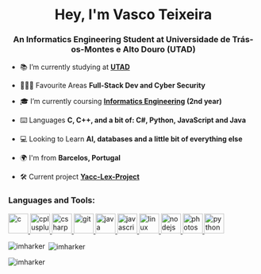 <h1 align="center">Hey, I'm Vasco Teixeira</h1>
<h3 align="center">An Informatics Engineering Student at Universidade de Trás-os-Montes e Alto Douro (UTAD)</h3>

- 📚 I’m currently studying at **[UTAD](https://www.utad.pt/)**

- 👨🏻‍💻 Favourite Areas **Full-Stack Dev and Cyber Security**

- 🎓 I’m currently coursing **[Informatics Engineering](https://www.utad.pt/estudar/en/cursos/informatics-engineering/) (2nd year)**

- ⌨️ Languages **C, C++, and a bit of: C#, Python, JavaScript and Java**

- 💻 Looking to Learn **AI, databases and a little bit of everything else**

- 🌍 I'm from **Barcelos, Portugal**

- 🛠 Current project **[Yacc-Lex-Project](https://github.com/ImHarker/Yacc-Lex-Project)**


<h3 align="left">Languages and Tools:</h3>
<p align="left"> <a href="https://www.cprogramming.com/" target="_blank"> <img src="https://www.britefish.net/wp-content/uploads/2019/07/logo-c-1.png" alt="c" width="40" height="40"/> </a> <a href="https://www.w3schools.com/cpp/" target="_blank"> <img src="https://upload.wikimedia.org/wikipedia/commons/thumb/1/18/ISO_C%2B%2B_Logo.svg/150px-ISO_C%2B%2B_Logo.svg.png" alt="cplusplus" width="40" height="40"/> </a> <a href="https://www.w3schools.com/cs/" target="_blank"> <img src="https://pluralsight.imgix.net/paths/path-icons/csharp-e7b8fcd4ce.png" alt="csharp" width="40" height="40"/> </a> <a href="https://git-scm.com/" target="_blank"> <img src="https://www.vectorlogo.zone/logos/git-scm/git-scm-icon.svg" alt="git" width="40" height="40"/> </a> <a href="https://www.java.com" target="_blank"> <img src="https://logoeps.com/wp-content/uploads/2013/03/java-eps-vector-logo.png" alt="java" width="40" height="40"/> </a> <a href="https://developer.mozilla.org/en-US/docs/Web/JavaScript" target="_blank"> <img src="https://upload.wikimedia.org/wikipedia/commons/thumb/9/99/Unofficial_JavaScript_logo_2.svg/1200px-Unofficial_JavaScript_logo_2.svg.png" alt="javascript" width="40" height="40"/> </a> <a href="https://www.linux.org/" target="_blank"> <img src="https://upload.wikimedia.org/wikipedia/commons/thumb/3/35/Tux.svg/1200px-Tux.svg.png" alt="linux" width="40" height="40"/> </a> <a href="https://nodejs.org" target="_blank"> <img src="https://pluralsight2.imgix.net/paths/images/nodejs-45adbe594d.png" alt="nodejs" width="40" height="40"/> </a> <a href="https://www.photoshop.com/en" target="_blank"> <img src="https://www.photoshop.com/en/images/apps/photoshop.png" alt="photoshop" width="40" height="40"/> </a> <a href="https://www.python.org" target="_blank"> <img src="https://www.python.org/static/opengraph-icon-200x200.png" alt="python" width="40" height="40"/> </a> </p>

<p><img align="left" src="https://github-readme-stats.vercel.app/api/top-langs?username=imharker&show_icons=true&theme=tokyonight&hide_border=true&locale=en&layout=compact" alt="imharker" /></p>

<p>&nbsp;<img align="center" src="https://github-readme-stats.vercel.app/api?username=imharker&show_icons=true&theme=tokyonight&hide_border=true&locale=en" alt="imharker" /></p>

<p align="left"> <img src="https://komarev.com/ghpvc/?username=imharker&label=Profile%20views&color=0e75b6&style=flat-square" alt="imharker" /> </p>
